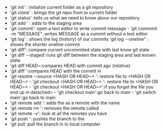 - 'git init' : initialize current folder as a git repository
- 'git clone' <URL> : brings the git repo from <URL> to current folder
- 'git status' :tells us what we need to know abour our repository
- 'git add <FILE>' : adds <FILE> to the staging area
- 'git commit': open a text editor to write commit message
       - 'git commmit -m "MESSAGE" ;writes MESSAGE as a commit without a
       text editor
- 'git log' : shows the log (history) of our commits
       'git log --oneline" : shows the shorter oneline commit
- 'git diff': compare current uncommited state with last know git state
- 'git diff --staged':runs git diff between the staging area and last known state
- 'git diff HEAD~<NUMBER>:compares HEAD with commit <NUMBER> ago (relative)
- 'git diff <HASH>':compares HEAD with the commit in <HASH>
- 'git resotre --source <HASH OR HEAD~> <FILE>': restore file to <HASH OR HEAD~>
        - 'git checkout <HASH OR HEAD~> <FILE>': restore file to <HASH OR HEAD~>
        - 'git checkout <HASH OR HEAD~>':if you forget the file you end up in detached>
            - 'git checkout main':go back to main
            - 'git switch main':go back to main
- 'git remote add <NAME> <URL> ': adds the <URL> as a remote with the name <NAME> 
- 'git remote rm <NAME> ': removes the remote called <NAME>
- 'git remote -v': look at all the remotes you have
- 'git push <WHERE> <WHAT>': pushes the <WHAT> branch to the <WHERE>
- 'git pull <WHERE> <WHAT>:pull the <WHAT> branch in 
  <WHERE> to local computer

